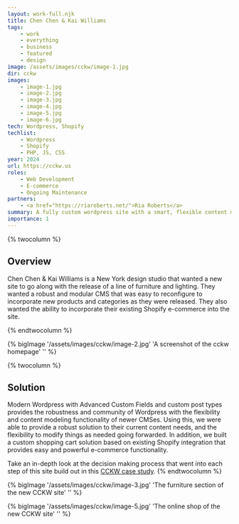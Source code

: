 ```yaml
---
layout: work-full.njk
title: Chen Chen & Kai Williams
tags: 
    - work
    - everything
    - business
    - featured
    - design
image: /assets/images/cckw/image-1.jpg
dir: cckw
images:
    - image-1.jpg
    - image-2.jpg
    - image-3.jpg
    - image-4.jpg
    - image-5.jpg
    - image-6.jpg
tech: Wordpress, Shopify
techlist:
    - Wordpress
    - Shopify
    - PHP, JS, CSS
year: 2024
url: https://cckw.us
roles:
    - Web Development
    - E-commerce
    - Ongoing Maintenance    
partners:
    - <a href="https://riaroberts.net/">Ria Roberts</a>
summary: A fully custom wordpress site with a smart, flexible content model and integrated Shopify e-commerce. <br /><br /><a class="underline" href="/blog/cckw">Read the case study.</a>
importance: 1
---
```


{% twocolumn %}
## Overview
Chen Chen & Kai Williams is a New York design studio that wanted a new site to go along with the release of a line of furniture and lighting. They wanted a robust and modular CMS that was easy to reconfigure to incorporate new products and categories as they were released. They also wanted the ability to incorporate their existing Shopify e-commerce into the site.
<!-- split -->
{% endtwocolumn %}

<div class="bg-blue-500 dark:bg-green-900 p-4 md:p-16">
{% bigImage '/assets/images/cckw/image-2.jpg' 'A screenshot of the cckw homepage' '' %}
</div>

{% twocolumn %}
<!-- split -->
## Solution
Modern Wordpress with Advanced Custom Fields and custom post types provides the robustness and community of Wordpress with the flexibility and content modeling functionality of newer CMSes. Using this, we were able to provide a robust solution to their current content needs, and the flexibility to modify things as needed going forwarded. In addition, we built a custom shopping cart solution based on existing Shopify integration that provides easy and powerful e-commerce functionality.

Take an in-depth look at the decision making process that went into each step of this site build out in this [CCKW case study](/blog/cckw).
{% endtwocolumn %}

{% bigImage '/assets/images/cckw/image-3.jpg' 'The furniture section of the new CCKW site' '' %}

{% bigImage '/assets/images/cckw/image-5.jpg' 'The online shop of the new CCKW site' '' %}